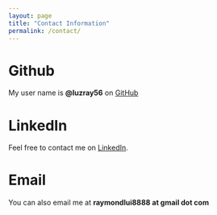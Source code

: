 ```yaml
---
layout: page
title: "Contact Information"
permalink: /contact/
---
```


# Github
My user name is **@luzray56** on [GitHub](https://github.com/luzray56) 

# LinkedIn
Feel free to contact me on [LinkedIn](https://linkedin.com/in/raymond-lui-329272198).

# Email
You can also email me at **raymondlui8888 at gmail dot com**
